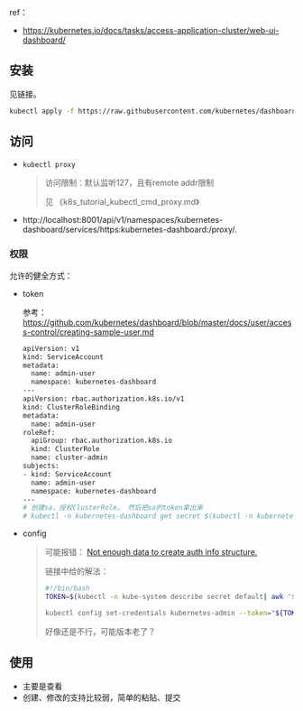 

ref：

* https://kubernetes.io/docs/tasks/access-application-cluster/web-ui-dashboard/



## 安装

见链接。

```sh
kubectl apply -f https://raw.githubusercontent.com/kubernetes/dashboard/v2.0.0/aio/deploy/recommended.yaml
```





## 访问



* `kubectl proxy`

  > 访问限制：默认监听127，且有remote addr限制
  >
  > 见 《k8s_tutorial_kubectl_cmd_proxy.md》

* http://localhost:8001/api/v1/namespaces/kubernetes-dashboard/services/https:kubernetes-dashboard:/proxy/.



### 权限

允许的健全方式：

* token

  参考： https://github.com/kubernetes/dashboard/blob/master/docs/user/access-control/creating-sample-user.md

  ```sh
  apiVersion: v1
  kind: ServiceAccount
  metadata:
    name: admin-user
    namespace: kubernetes-dashboard
  ---
  apiVersion: rbac.authorization.k8s.io/v1
  kind: ClusterRoleBinding
  metadata:
    name: admin-user
  roleRef:
    apiGroup: rbac.authorization.k8s.io
    kind: ClusterRole
    name: cluster-admin
  subjects:
  - kind: ServiceAccount
    name: admin-user
    namespace: kubernetes-dashboard
  ---
  # 创建sa，授权ClusterRole。 然后把sa的token拿出来
  # kubectl -n kubernetes-dashboard get secret $(kubectl -n kubernetes-dashboard get sa/admin-user -o jsonpath="{.secrets[0].name}") -o go-template="{{.data.token | base64decode}}"
  ```

  

* config

  > 可能报错： [Not enough data to create auth info structure.](https://stackoverflow.com/questions/48228534/kubernetes-dashboard-access-using-config-file-not-enough-data-to-create-auth-inf)
  >
  > 链接中给的解法：
  >
  > ```sh
  > #!/bin/bash
  > TOKEN=$(kubectl -n kube-system describe secret default| awk '$1=="token:"{print $2}')
  > 
  > kubectl config set-credentials kubernetes-admin --token="${TOKEN}"
  > ```
  >
  > 好像还是不行，可能版本老了？



## 使用

* 主要是查看
* 创建、修改的支持比较弱，简单的粘贴、提交





